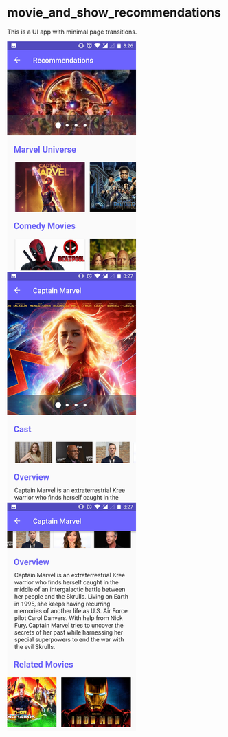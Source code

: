 # movie_and_show_recommendations

This is a UI app with minimal page transitions. 

<img src="display_images/Screenshot_20190403-082651.jpg" width="300">
<img src="display_images/Screenshot_20190403-082707.jpg" width="300">
<img src="display_images/Screenshot_20190403-082732.jpg" width="300">



